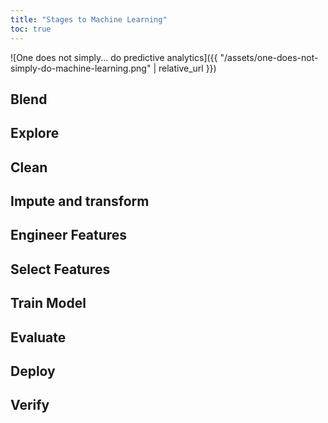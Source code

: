 ```yaml
---
title: "Stages to Machine Learning"
toc: true
---
```


![One does not simply... do predictive analytics]({{ "/assets/one-does-not-simply-do-machine-learning.png" | relative_url }})

## Blend
## Explore
## Clean
## Impute and transform
## Engineer Features
## Select Features
## Train Model
## Evaluate
## Deploy
## Verify
